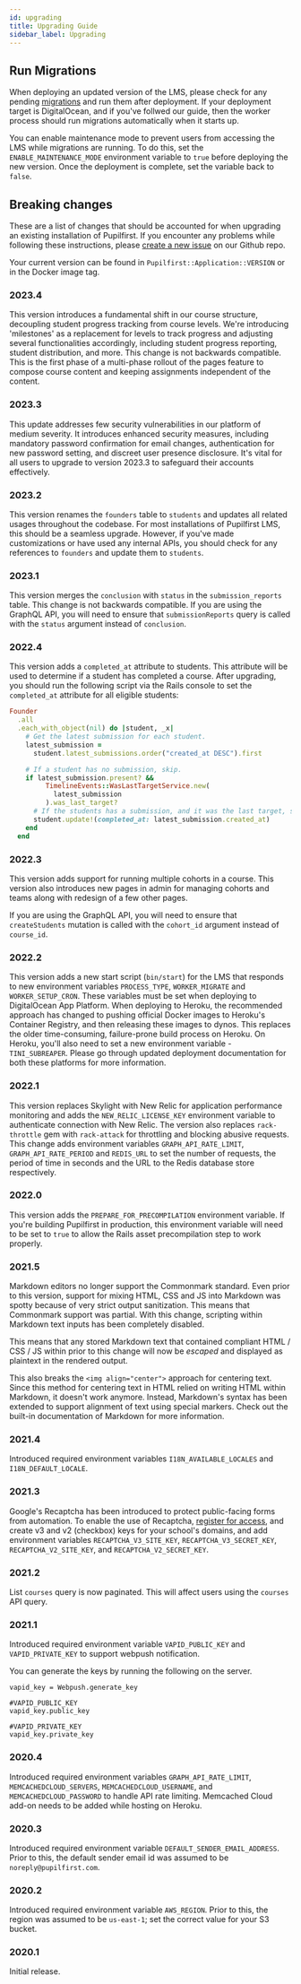 ```yaml
---
id: upgrading
title: Upgrading Guide
sidebar_label: Upgrading
---
```


## Run Migrations

When deploying an updated version of the LMS, please check for any pending [migrations](https://edgeguides.rubyonrails.org/active_record_migrations.html) and run them after deployment. If your deployment target is DigitalOcean, and if you've follwed our guide, then the worker process should run migrations automatically when it starts up.

You can enable maintenance mode to prevent users from accessing the LMS while migrations are running. To do this, set the `ENABLE_MAINTENANCE_MODE` environment variable to `true` before deploying the new version. Once the deployment is complete, set the variable back to `false`.

## Breaking changes

These are a list of changes that should be accounted for when upgrading an existing installation of Pupilfirst. If you
encounter any problems while following these instructions, please [create a new issue](https://github.com/pupilfirst/pupilfirst/issues/new/choose)
on our Github repo.

Your current version can be found in `Pupilfirst::Application::VERSION` or in the Docker image tag.

### 2023.4

This version introduces a fundamental shift in our course structure, decoupling student progress tracking from course levels. We're introducing 'milestones' as a replacement for levels to track progress and adjusting several functionalities accordingly, including student progress reporting, student distribution, and more. This change is not backwards compatible. This is the first phase of a multi-phase rollout of the pages feature to compose course content and keeping assignments independent of the content.

### 2023.3

This update addresses few security vulnerabilities in our platform of medium severity. It introduces enhanced security measures, including mandatory password confirmation for email changes, authentication for new password setting, and discreet user presence disclosure. It's vital for all users to upgrade to version 2023.3 to safeguard their accounts effectively.

### 2023.2

This version renames the `founders` table to `students` and updates all related usages throughout the codebase. For most installations of Pupilfirst LMS, this should be a seamless upgrade. However, if you've made customizations or have used any internal APIs, you should check for any references to `founders` and update them to `students`.

### 2023.1

This version merges the `conclusion` with `status` in the `submission_reports` table. This change is not backwards compatible. If you are using the GraphQL API, you will need to ensure that `submissionReports` query is called with the `status` argument instead of `conclusion`.

### 2022.4

This version adds a `completed_at` attribute to students. This attribute will be used to determine if a student has completed a course. After upgrading, you should run the following script via the Rails console to set the `completed_at` attribute for all eligible students:

```rb
Founder
  .all
  .each_with_object(nil) do |student, _x|
    # Get the latest submission for each student.
    latest_submission =
      student.latest_submissions.order("created_at DESC").first

    # If a student has no submission, skip.
    if latest_submission.present? &&
         TimelineEvents::WasLastTargetService.new(
           latest_submission
         ).was_last_target?
      # If the students has a submission, and it was the last target, set `completed_at`
      student.update!(completed_at: latest_submission.created_at)
    end
  end
```

### 2022.3

This version adds support for running multiple cohorts in a course. This version also introduces new pages in admin for managing cohorts and teams along with redesign of a few other pages.

If you are using the GraphQL API, you will need to ensure that `createStudents` mutation is called with the `cohort_id` argument instead of `course_id`.

### 2022.2

This version adds a new start script (`bin/start`) for the LMS that responds to new environment variables `PROCESS_TYPE`, `WORKER_MIGRATE` and `WORKER_SETUP_CRON`. These variables must be set when deploying to DigitalOcean App Platform. When deploying to Heroku, the recommended approach has changed to pushing official Docker images to Heroku's Container Registry, and then releasing these images to dynos. This replaces the older time-consuming, failure-prone build process on Heroku. On Heroku, you'll also need to set a new environment variable - `TINI_SUBREAPER`. Please go through updated deployment documentation for both these platforms for more information.

### 2022.1

This version replaces Skylight with New Relic for application performance monitoring and adds the `NEW_RELIC_LICENSE_KEY` environment variable to authenticate connection with New Relic. The version also replaces `rack-throttle` gem with `rack-attack` for throttling and blocking abusive requests. This change adds environment variables `GRAPH_API_RATE_LIMIT`, `GRAPH_API_RATE_PERIOD` and `REDIS_URL` to set the number of requests, the period of time in seconds and the URL to the Redis database store respectively.

### 2022.0

This version adds the `PREPARE_FOR_PRECOMPILATION` environment variable. If you're building Pupilfirst in production,
this environment variable will need to be set to `true` to allow the Rails asset precompilation step to work properly.

### 2021.5

Markdown editors no longer support the Commonmark standard. Even prior to this version, support for mixing HTML, CSS
and JS into Markdown was spotty because of very strict output sanitization. This means that Commonmark support was
partial. With this change, scripting within Markdown text inputs has been completely disabled.

This means that any stored Markdown text that contained compliant HTML / CSS / JS within prior to this change will now
be _escaped_ and displayed as plaintext in the rendered output.

This also breaks the `<img align="center">` approach for centering text. Since this method for centering text in HTML
relied on writing HTML within Markdown, it doesn't work anymore. Instead, Markdown's syntax has been extended to support
alignment of text using special markers. Check out the built-in documentation of Markdown for more information.

### 2021.4

Introduced required environment variables `I18N_AVAILABLE_LOCALES` and `I18N_DEFAULT_LOCALE`.

### 2021.3

Google's Recaptcha has been introduced to protect public-facing forms from automation.
To enable the use of Recaptcha, [register for access](https://www.google.com/recaptcha),
and create v3 and v2 (checkbox) keys for your school's domains, and add environment variables
`RECAPTCHA_V3_SITE_KEY`, `RECAPTCHA_V3_SECRET_KEY`, `RECAPTCHA_V2_SITE_KEY`, and `RECAPTCHA_V2_SECRET_KEY`.

### 2021.2

List `courses` query is now paginated. This will affect users using the `courses` API query.

### 2021.1

Introduced required environment variable `VAPID_PUBLIC_KEY` and `VAPID_PRIVATE_KEY` to support webpush notification.

You can generate the keys by running the following on the server.

```
vapid_key = Webpush.generate_key

#VAPID_PUBLIC_KEY
vapid_key.public_key

#VAPID_PRIVATE_KEY
vapid_key.private_key
```

### 2020.4

Introduced required environment variables `GRAPH_API_RATE_LIMIT`, `MEMCACHEDCLOUD_SERVERS`, `MEMCACHEDCLOUD_USERNAME`,
and `MEMCACHEDCLOUD_PASSWORD` to handle API rate limiting. Memcached Cloud add-on needs to be added while hosting on
Heroku.

### 2020.3

Introduced required environment variable `DEFAULT_SENDER_EMAIL_ADDRESS`. Prior to this, the default sender email id
was assumed to be `noreply@pupilfirst.com`.

### 2020.2

Introduced required environment variable `AWS_REGION`. Prior to this, the region was assumed to be `us-east-1`; set
the correct value for your S3 bucket.

### 2020.1

Initial release.

